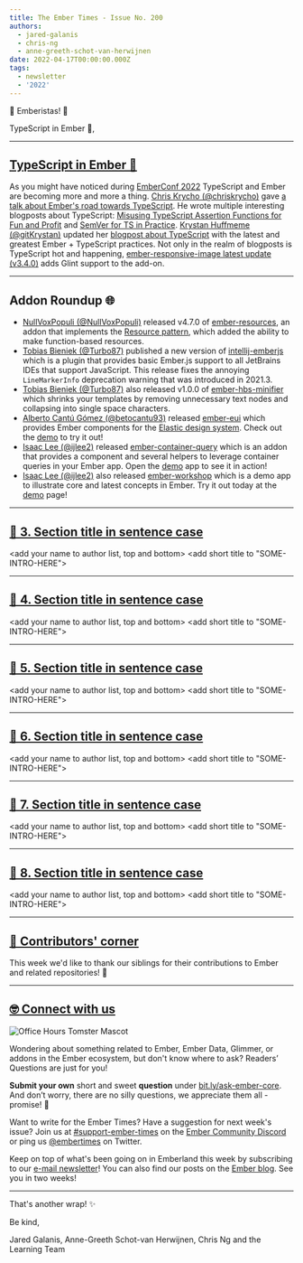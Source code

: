 ```yaml
---
title: The Ember Times - Issue No. 200
authors:
  - jared-galanis
  - chris-ng
  - anne-greeth-schot-van-herwijnen
date: 2022-04-17T00:00:00.000Z
tags:
  - newsletter
  - '2022'
---
```


👋 Emberistas! 🐹

TypeScript in Ember 🤝,
<SOME-INTRO-HERE-TO-KEEP-THEM-SUBSCRIBERS-READING>

---

## [TypeScript in Ember 🤝](https://2022.emberconf.com/talks/the-road-to-typescript)

As you might have noticed during [EmberConf 2022](https://2022.emberconf.com/talks) TypeScript and Ember are becoming more and more a thing. [Chris Krycho (@chriskrycho)](https://github.com/chriskrycho) gave [a talk about Ember's road towards TypeScript](https://2022.emberconf.com/talks/the-road-to-typescript). He wrote multiple interesting blogposts about TypeScript: [Misusing TypeScript Assertion Functions for Fun and Profit](https://v5.chriskrycho.com/journal/misusing-typescript-assertion-functions-for-fun-and-profit/) and [SemVer for TS in Practice](https://v5.chriskrycho.com/journal/semver-for-ts-in-practice/). [Krystan Huffmeme (@gitKrystan)](https://github.com/gitKrystan) updated her [blogpost about TypeScript](https://blog.skylight.io/ts-extends-confidence-2-2022/) with the latest and greatest Ember + TypeScript practices. Not only in the realm of blogposts is TypeScript hot and happening, [ember-responsive-image latest update (v3.4.0)](https://github.com/kaliber5/ember-responsive-image/releases/tag/v3.4.0) adds Glint support to the add-on.

---

## Addon Roundup 🌐

- [NullVoxPopuli (@NullVoxPopuli)](https://github.com/NullVoxPopuli) released v4.7.0 of [ember-resources](https://github.com/NullVoxPopuli/ember-resources), an addon that implements the [Resource pattern](https://www.pzuraq.com/blog/introducing-use), which added the ability to make function-based resources.
- [Tobias Bieniek (@Turbo87)](https://github.com/Turbo87) published a new version of [intellij-emberjs](https://github.com/Turbo87/intellij-emberjs) which is a plugin that provides basic Ember.js support to all JetBrains IDEs that support JavaScript. This release fixes the annoying `LineMarkerInfo` deprecation warning that was introduced in 2021.3.
- [Tobias Bieniek (@Turbo87)](https://github.com/Turbo87) also released v1.0.0 of [ember-hbs-minifier](https://github.com/simplabs/ember-hbs-minifier) which shrinks your templates by removing unnecessary text nodes and collapsing into single space characters.
- [Alberto Cantú Gómez (@betocantu93)](https://github.com/betocantu93) released [ember-eui](https://github.com/prysmex/ember-eui) which provides Ember components for the [Elastic design system](https://github.com/elastic/eui). Check out the [demo](https://ember-eui.netlify.app/docs/introduction) to try it out!
- [Isaac Lee (@ijlee2)](https://github.com/ijlee2) released [ember-container-query](https://github.com/ijlee2/ember-container-query) which is an addon that provides a component and several helpers to leverage container queries in your Ember app. Open the [demo](https://ember-container-query.netlify.app/) app to see it in action!
- [Isaac Lee (@ijlee2)](https://github.com/ijlee2) also released [ember-workshop](https://github.com/ijlee2/ember-workshop) which is a demo app to illustrate core and latest concepts in Ember. Try it out today at the [demo](https://ember-workshop.netlify.app/) page!

---

## [🐹 3. Section title in sentence case](section-url)

<change section title emoji>
<consider adding some bold to your paragraph>
<add the contributor in the post in format "FirstName LastName (@githubUserName)" linked to their GitHub account>
<please include link to external article/repo/etc in paragraph / body text, not just header title above>

<add your name to author list, top and bottom>
<add short title to "SOME-INTRO-HERE">

---

## [🐹 4. Section title in sentence case](section-url)

<change section title emoji>
<consider adding some bold to your paragraph>
<add the contributor in the post in format "FirstName LastName (@githubUserName)" linked to their GitHub account>
<please include link to external article/repo/etc in paragraph / body text, not just header title above>

<add your name to author list, top and bottom>
<add short title to "SOME-INTRO-HERE">

---

## [🐹 5. Section title in sentence case](section-url)

<change section title emoji>
<consider adding some bold to your paragraph>
<add the contributor in the post in format "FirstName LastName (@githubUserName)" linked to their GitHub account>
<please include link to external article/repo/etc in paragraph / body text, not just header title above>

<add your name to author list, top and bottom>
<add short title to "SOME-INTRO-HERE">

---

## [🐹 6. Section title in sentence case](section-url)

<change section title emoji>
<consider adding some bold to your paragraph>
<add the contributor in the post in format "FirstName LastName (@githubUserName)" linked to their GitHub account>
<please include link to external article/repo/etc in paragraph / body text, not just header title above>

<add your name to author list, top and bottom>
<add short title to "SOME-INTRO-HERE">

---

## [🐹 7. Section title in sentence case](section-url)

<change section title emoji>
<consider adding some bold to your paragraph>
<add the contributor in the post in format "FirstName LastName (@githubUserName)" linked to their GitHub account>
<please include link to external article/repo/etc in paragraph / body text, not just header title above>

<add your name to author list, top and bottom>
<add short title to "SOME-INTRO-HERE">

---

## [🐹 8. Section title in sentence case](section-url)

<change section title emoji>
<consider adding some bold to your paragraph>
<add the contributor in the post in format "FirstName LastName (@githubUserName)" linked to their GitHub account>
<please include link to external article/repo/etc in paragraph / body text, not just header title above>

<add your name to author list, top and bottom>
<add short title to "SOME-INTRO-HERE">

---

## [👏 Contributors' corner](https://guides.emberjs.com/release/contributing/repositories/)

<p>This week we'd like to thank our siblings for their contributions to Ember and related repositories! 💖</p>

---

## [🤓 Connect with us](https://docs.google.com/forms/d/e/1FAIpQLScqu7Lw_9cIkRtAiXKitgkAo4xX_pV1pdCfMJgIr6Py1V-9Og/viewform)

<div class="blog-row">
  <img class="float-right small transparent padded" alt="Office Hours Tomster Mascot" title="Readers' Questions" src="/images/tomsters/officehours.png" />

  <p>Wondering about something related to Ember, Ember Data, Glimmer, or addons in the Ember ecosystem, but don't know where to ask? Readers’ Questions are just for you!</p>

  <p><strong>Submit your own</strong> short and sweet <strong>question</strong> under <a href="https://bit.ly/ask-ember-core" target="rq">bit.ly/ask-ember-core</a>. And don’t worry, there are no silly questions, we appreciate them all - promise! 🤞</p>

  <p>Want to write for the Ember Times? Have a suggestion for next week's issue? Join us at <a href="https://discordapp.com/channels/480462759797063690/485450546887786506">#support-ember-times</a> on the <a href="https://discord.gg/emberjs">Ember Community Discord</a> or ping us <a href="https://twitter.com/embertimes">@embertimes</a> on Twitter.</p>

  <p>Keep on top of what's been going on in Emberland this week by subscribing to our <a href="https://embertimes.substack.com/">e-mail newsletter</a>! You can also find our posts on the <a href="https://blog.emberjs.com/tag/newsletter">Ember blog</a>. See you in two weeks!</p>
</div>

---

That's another wrap! ✨

Be kind,

Jared Galanis, Anne-Greeth Schot-van Herwijnen, Chris Ng and the Learning Team
